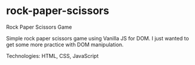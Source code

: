 # rock-paper-scissors
Rock Paper Scissors Game

Simple rock paper scissors game using Vanilla JS for DOM. I just wanted to get some more practice with DOM manipulation.

Technologies: HTML, CSS, JavaScript
